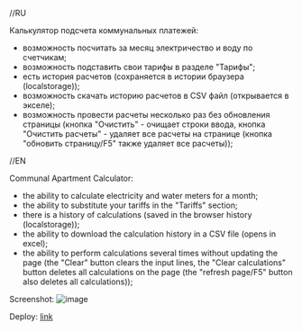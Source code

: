 //RU

Калькулятор подсчета коммунальных платежей:
- возможность посчитать за месяц электричество и воду по счетчикам;
- возможность подставить свои тарифы в разделе "Тарифы";
- есть история расчетов (сохраняется в истории браузера (localstorage));
- возможность скачать историю расчетов в CSV файл (открывается в экселе);
- возможность провести расчеты несколько раз без обновления страницы (кнопка "Очистить" - очищает строки ввода, кнопка "Очистить расчеты" - удаляет все расчеты на странице (кнопка "обновить страницу/F5" также удаляет все расчеты));

//EN

Communal Apartment Calculator:
- the ability to calculate electricity and water meters for a month;
- the ability to substitute your tariffs in the "Tariffs" section;
- there is a history of calculations (saved in the browser history (localstorage));
- the ability to download the calculation history in a CSV file (opens in excel);
- the ability to perform calculations several times without updating the page (the "Clear" button clears the input lines, the "Clear calculations" button deletes all calculations on the page (the "refresh page/F5" button also deletes all calculations));

Screenshot:
![image](<img width="1023" height="707" alt="image" src="https://github.com/user-attachments/assets/fc72dcc0-074e-4257-a6e2-7789b288d5be" />)

Deploy: [link](https://sayrarm.github.io/communal_apartment/)
